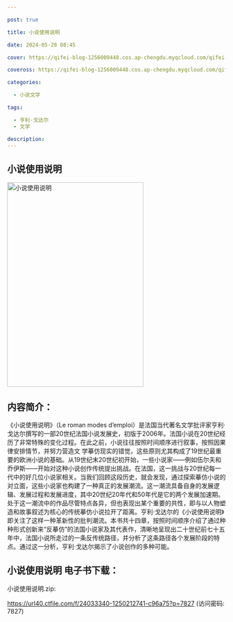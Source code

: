 ```yaml
---

post: true

title: 小说使用说明

date: 2024-05-28 08:45

cover: https://qifei-blog-1256009448.cos.ap-chengdu.myqcloud.com/qifei-blog/66110d7468eb935713e24d02.jpg

coveross: https://qifei-blog-1256009448.cos.ap-chengdu.myqcloud.com/qifei-blog/66110d7468eb935713e24d02.jpg

categories:

  - 小说文学

tags:

  - 亨利·戈达尔
  - 文学

description:
---
```


## 小说使用说明
<img alt="小说使用说明 " class="aligncenter loaded" data-was-processed="true" decoding="async" fetchpriority="high" height="471" src="https://qifei-blog-1256009448.cos.ap-chengdu.myqcloud.com/qifei-blog/66110d7468eb935713e24d02.jpg " style="cursor: zoom-in;" width="314"/>

## 内容简介：

《小说使用说明》（Le roman modes d’emploi）是法国当代著名文学批评家亨利·戈达尔撰写的一部20世纪法国小说发展史，初版于2006年。法国小说在20世纪经历了非常特殊的变化过程。在此之前，小说往往按照时间顺序进行叙事，按照因果律安排情节，并努力营造文 学摹仿现实的错觉，这些原则尤其构成了19世纪最重要的欧洲小说的基础。从19世纪末20世纪初开始，一些小说家——例如伍尔夫和乔伊斯——开始对这种小说创作传统提出挑战。在法国，这一挑战与20世纪每一代中的好几位小说家相关。当我们回顾这段历史，就会发现，通过探索摹仿小说的对立面，这些小说家也构建了一种真正的发展潮流。这一潮流具备自身的发展逻辑、发展过程和发展进度，其中20世纪20年代和50年代是它的两个发展加速期。处于这一潮流中的作品尽管特点各异，但也表现出某个重要的共性，即与以人物塑造和故事叙述为核心的传统摹仿小说拉开了距离。亨利·戈达尔的《小说使用说明》即关注了这样一种革新性的批判潮流。本书共十四章，按照时间顺序介绍了通过种种形式创新来“反摹仿”的法国小说家及其代表作，清晰地呈现出二十世纪前七十五年中，法国小说所走过的一条反传统路径，并分析了这条路径各个发展阶段的特点。通过这一分析，亨利·戈达尔揭示了小说创作的多种可能。

## 小说使用说明 电子书下载：
小说使用说明.zip: 

https://url40.ctfile.com/f/24033340-1250212741-c96a75?p=7827 (访问密码: 7827)
